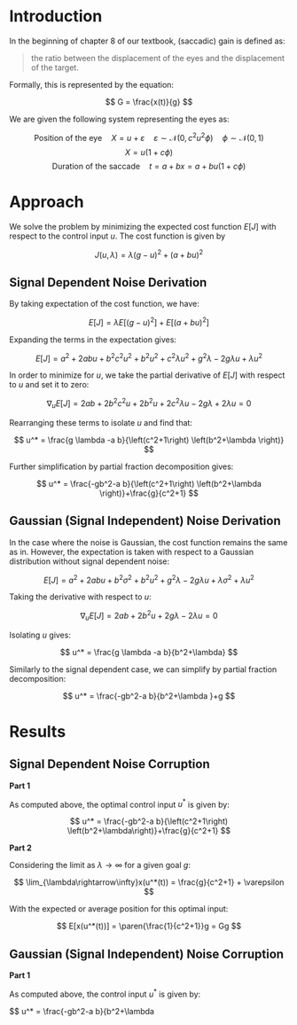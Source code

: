 # Introduction

In the beginning of chapter 8 of our textbook, (saccadic) gain is defined as:

> the ratio between the displacement of the eyes and the displacement of the target.

Formally, this is represented by the equation:

$$
G = \frac{x(t)}{g}
$$

We are given the following system representing the eyes as:

$$
\text{Position of the eye} \quad X = u + \varepsilon \quad \varepsilon \sim \mathcal{N}(0, c^2u^2 \phi) \quad \phi \sim \mathcal{N}(0,1)
$$
$$
X = u(1 + c\phi)
$$
$$
\text{Duration of the saccade} \quad t = a + bx = a + bu(1 + c\phi)
$$

# Approach

We solve the problem by minimizing the expected cost function $E[J]$ with respect to the control input $u$. The cost function is given by

$$
J(u,\lambda) = \lambda (g - u)^2 + (a + bu)^2
$$

## Signal Dependent Noise Derivation

By taking expectation of the cost function, we have:

$$
E[J] = \lambda E[(g - u)^2] + E[(a + bu)^2]
$$

Expanding the terms in the expectation gives:

$$
E[J] = a^{2}+2 a b u+b^{2} c^{2} u^{2}+b^{2} u^{2}+c^{2} \lambda  u^{2}+g^{2} \lambda -2 g \lambda
u+\lambda  u^{2}
$$

In order to minimize for $u$, we take the partial derivative of $E[J]$ with respect to $u$ and set it to zero:

$$
\nabla_u E[J] = 2 a b+2 b^2 c^2 u+2 b^2 u+2 c^2 \lambda  u-2 g \lambda +2 \lambda  u  = 0
$$

Rearranging these terms to isolate $u$ and find that:

$$
u^* = \frac{g \lambda -a b}{\left(c^2+1\right) \left(b^2+\lambda \right)}
$$

Further simplification by partial fraction decomposition gives:

$$
u^* = \frac{-gb^2-a b}{\left(c^2+1\right) \left(b^2+\lambda
\right)}+\frac{g}{c^2+1}
$$

## Gaussian (Signal Independent) Noise Derivation

In the case where the noise is Gaussian, the cost function remains the same as in. However, the expectation is taken with respect to a Gaussian distribution without signal dependent noise:

$$
E[J]= a^2+2 a b u+b^2 \sigma ^2+b^2 u^2+g^2 \lambda -2 g \lambda  u+\lambda  \sigma
^2+\lambda  u^2
$$

Taking the derivative with respect to $u$:

$$
\nabla_u E[J] = 2 a b+2 b^2 u+2 g \lambda -2 \lambda  u = 0
$$

Isolating $u$ gives:

$$
u^* = \frac{g \lambda -a b}{b^2+\lambda}
$$

Similarly to the signal dependent case, we can simplify by partial fraction decomposition:

$$
u^* = \frac{-gb^2-a b}{b^2+\lambda }+g
$$

# Results

## Signal Dependent Noise Corruption

**Part 1**

As computed above, the optimal control input $u^*$ is given by:

$$
u^* = \frac{-gb^2-a b}{\left(c^2+1\right) \left(b^2+\lambda\right)}+\frac{g}{c^2+1}
$$

**Part 2**

Considering the limit as $\lambda\rightarrow\infty$ for a given goal $g$:

$$
\lim_{\lambda\rightarrow\infty}x(u^*(t)) = \frac{g}{c^2+1} + \varepsilon
$$

With the expected or average position for this optimal input:

$$
E[x(u^*(t))] = \paren{\frac{1}{c^2+1}}g = Gg
$$

## Gaussian (Signal Independent) Noise Corruption

**Part 1**

As computed above, the control input $u^*$ is given by:

$$
u^* = \frac{-gb^2-a b}{b^2+\lambda
